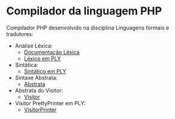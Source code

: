 # Compilador da linguagem PHP
Compilador PHP desenvolvido na disciplina Linguagens formais e tradutores:
* Análise Léxica:
  * [Documentação Léxica](https://github.com/Elianedantas/CompiladorPHP/blob/main/Grupo%2003%20-%20PHP.docx)
  * [Léxico em PLY](https://github.com/Elianedantas/CompiladorPHP/blob/main/lexico.py)
* Sintática:
  * [Sintático em PLY](https://github.com/Elianedantas/CompiladorPHP/blob/main/sintatico.py)
* Sintaxe Abstrata:
  * [Abstrata](https://github.com/Elianedantas/CompiladorPHP/blob/main/sintaxeabstrata.py)
* Abstrata do Visitor:
  * [Visitor](https://github.com/Elianedantas/CompiladorPHP/blob/main/visitor.py)
* Visitor PrettyPrinter em PLY:
  * [VisitorPrinter](https://github.com/Elianedantas/CompiladorPHP/blob/main/visitorPrinter.py)
